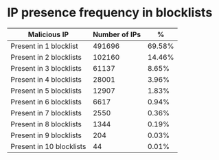 # IP presence frequency in blocklists
| Malicious IP | Number of IPs | % |
|----|----|----|
| Present in 1 blocklist | 491696 | 69.58% |
| Present in 2 blocklists | 102160 | 14.46% |
| Present in 3 blocklists | 61137 | 8.65% |
| Present in 4 blocklists | 28001 | 3.96% |
| Present in 5 blocklists | 12907 | 1.83% |
| Present in 6 blocklists | 6617 | 0.94% |
| Present in 7 blocklists | 2550 | 0.36% |
| Present in 8 blocklists | 1344 | 0.19% |
| Present in 9 blocklists | 204 | 0.03% |
| Present in 10 blocklists | 44 | 0.01% |
